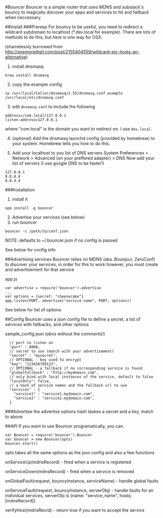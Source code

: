 #Bouncer
Bouncer is a simple router that uses MDNS and substack's bouncy to magically discover your apps and services to hit and fallback when neccessary. 

##Install
###Prereqs
For bouncy to be useful, you need to redirect a wildcard subdomain to localhost (*.dev.local for example). There are lots of methods to do this, but here is one way for OSX.

(shamelessly borrowed from http://onemoredigit.com/post/2155404559/wildcard-etc-hosts-an-alternative)

1. install dnsmasq

  ``` 
  brew install dnsmasq
  ```

2. copy the example config

  ``` 
  cp /usr/local/Cellar/dnsmasq/2.55/dnsmasq.conf.example /usr/local/etc/dnsmasq.conf
  ```

3. edit `dnsmasq.conf` to include the following

  ```
  address=/com.local/127.0.0.1
  listen-address=127.0.0.1
  ```
  where "com.local" is the domain you want to redirect on. I use `dev.local`.

4. (optional) Add the dnsmasq launchd config (provided by homebrew) to your system. Homebrew tells you how to do this.

5. Add your localhost to you list of DNS servers
  System Preferences > Network > Advanced (on your preffered adapter) > DNS
  Now add your list of servers (I use google DNS to be faster!)
  ```
  127.0.0.1
  8.8.8.8
  8.8.4.4
  ```

###Installation
1. install it
```
npm install -g bouncer
```
2. Advertise your services (see below)
3. run bouncer
```
bouncer -c /path/to/conf.json
```

NOTE: defaults to ~/.bouncer.json if no config is passed

See below for config info

##Advertising services
Bouncer relies on MDNS (aka. Bounjour, ZeroConf) to discover your services, in order for this to work however, you must create and advertisement for that service

app.js
```
var advertise = require('bouncer').advertise
...
var options = {secret: "cheesecake"}
app.listen(PORT, advertise("service_name", PORT, options))
```

See below for list of options

##Config
Bouncer uses a json config file to define a secret, a list of services with fallbacks, and other options

sample_config.json (obvs without the comments!)
```
  // port to listen on
  "port" : 8000,
  // secret to use (match with your advertisement)
  "secret" : "mysecret",
  // OPTIONAL - key used to encrypt
  "key": "123456789123",
  // OPTIONAL - a fallback if no corresponding service is found
  "globalFallback" : "http://mydomain.com",
  // only bind with local instances of the service, default to false
  "localOnly": false,
  // a hash of service names and the fallback url to use
  "services" : {
    "service1" : "service1.mydomain.com",
    "service2" : "service2.mydomain.com",
  }
```

###Advertise
the advertise options hash taskes a secret and a key, match to above

##API
If you want to use Bouncer programatically, you can.

```
var Bouncer = require('bouncer').Bouncer
var bouncer = new Bouncer(opts)
bouncer.start()
```

opts takes all the same options as the json config and also a few functions

onServiceUp(mdnsRecord) - fired when a service is registered

onServiceDown(mdnsRecord) - fired when a service is removed

onGlobalFault(request, bouncyInstance, serviceName) - handle global faults

onServiceFault(request, bouncyInstance, serverObj) - handle faults for an individual services, serverObj is {name: "service_name", hosts; [mdnsRecord]}

verifyHost(mdnsRecrd) - return true if you want to accept the service



